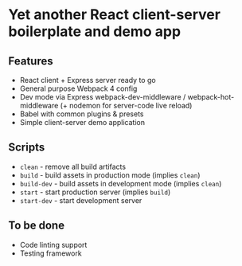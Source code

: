 # Yet another React client-server boilerplate and demo app

## Features

 - React client + Express server ready to go
 - General purpose Webpack 4 config
 - Dev mode via Express webpack-dev-middleware / webpack-hot-middleware (+ nodemon for server-code live reload)
 - Babel with common plugins & presets
 - Simple client-server demo application

## Scripts

 - `clean` - remove all build artifacts
 - `build` - build assets in production mode (implies `clean`)
 - `build-dev` - build assets in development mode (implies `clean`)
 - `start` - start production server (implies `build`)
 - `start-dev` - start development server

## To be done

 - Code linting support
 - Testing framework
